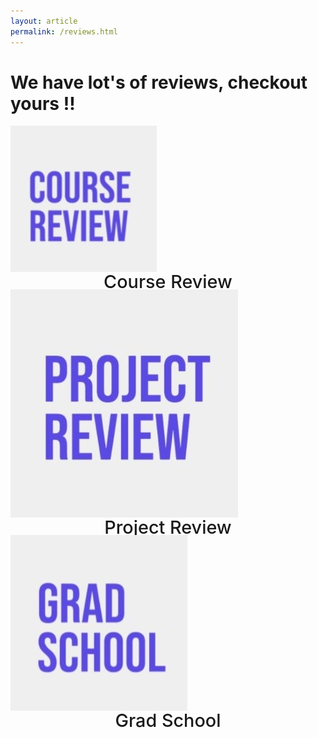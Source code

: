```yaml
---
layout: article
permalink: /reviews.html
---
```


# We have lot's of reviews, checkout yours !!

<style>
  .card__header h4,
  .overlay p {
    text-align: center;
    margin: 0;
    padding: 0;
    line-height: 25px;
  }
</style>



<div class="grid">
  <div class="cell cell--12 cell--md-6 cell--lg-4 content p-2">
    <div class="card">
      <a href="/course_reviews.html">
        <div class="card__image card--clickable">
          <img class="image" src="\Image\Review\3Course.jpeg" />
        </div>
      </a>
      <div class="card__content">
        <div class="card__header">
          <h4 style=" font-weight: 500; font-size: 1.8rem;">Course Review</h4>
        </div>
      </div>
    </div>
  </div>
  <div class="cell cell--12 cell--md-6 cell--lg-4 content p-2">
    <div class="card">
      <a href="/project_reviews.html">
        <div class="card__image card--clickable">
          <img class="image" src="\Image\Review\3Project.jpeg" />
        </div>
      </a>
      <div class="card__content">
        <div class="card__header">
          <h4 style=" font-weight: 500; font-size: 1.8rem;">Project Review</h4>
        </div>
      </div>
    </div>
  </div>
  <div class="cell cell--12 cell--md-6 cell--lg-4 content p-2">
    <div class="card">
      <a href="/grad_profiles.html">
        <div class="card__image card--clickable">
          <img class="image" src="\Image\Review\3Grad.jpeg" />
        </div>
      </a>
      <div class="card__content">
        <div class="card__header">
          <h4 style=" font-weight: 500; font-size: 1.8rem;">Grad School</h4>
        </div>
      </div>
    </div>
  </div>
</div>

